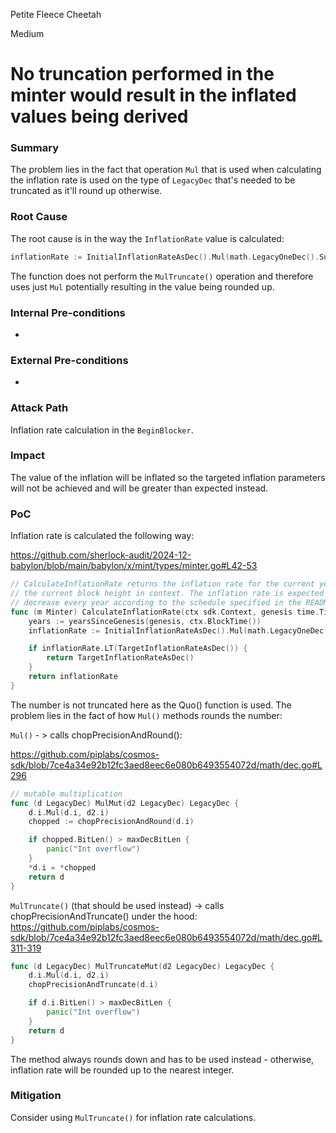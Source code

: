 Petite Fleece Cheetah

Medium

# No truncation performed in the minter would result in the inflated values being derived

### Summary

The problem lies in the fact that operation `Mul` that is used when calculating the inflation rate is used on the type of `LegacyDec` that's needed to be truncated as it'll round up otherwise.

### Root Cause

The root cause is in the way the `InflationRate` value is calculated:

```go
inflationRate := InitialInflationRateAsDec().Mul(math.LegacyOneDec().Sub(DisinflationRateAsDec()).Power(uint64(years)))
```

The function does not perform the `MulTruncate()` operation and therefore uses just `Mul` potentially resulting in the value being rounded up.

### Internal Pre-conditions

-

### External Pre-conditions

-

### Attack Path

Inflation rate calculation in the `BeginBlocker`.

### Impact

The value of the inflation will be inflated so the targeted inflation parameters will not be achieved and will be greater than expected instead.

### PoC


Inflation rate is calculated the following way:

https://github.com/sherlock-audit/2024-12-babylon/blob/main/babylon/x/mint/types/minter.go#L42-53
```go
// CalculateInflationRate returns the inflation rate for the current year depending on
// the current block height in context. The inflation rate is expected to
// decrease every year according to the schedule specified in the README.
func (m Minter) CalculateInflationRate(ctx sdk.Context, genesis time.Time) math.LegacyDec {
	years := yearsSinceGenesis(genesis, ctx.BlockTime())
	inflationRate := InitialInflationRateAsDec().Mul(math.LegacyOneDec().Sub(DisinflationRateAsDec()).Power(uint64(years)))

	if inflationRate.LT(TargetInflationRateAsDec()) {
		return TargetInflationRateAsDec()
	}
	return inflationRate
}
```


The number is not truncated here as the Quo() function is used. The problem lies in the fact of how `Mul()` methods rounds the number:

`Mul()` - > calls chopPrecisionAndRound(): 

https://github.com/piplabs/cosmos-sdk/blob/7ce4a34e92b12fc3aed8eec6e080b6493554072d/math/dec.go#L296
```go
// mutable multiplication
func (d LegacyDec) MulMut(d2 LegacyDec) LegacyDec {
	d.i.Mul(d.i, d2.i)
	chopped := chopPrecisionAndRound(d.i)

	if chopped.BitLen() > maxDecBitLen {
		panic("Int overflow")
	}
	*d.i = *chopped
	return d
}
```

`MulTruncate()` (that should be used instead) -> calls chopPrecisionAndTruncate() under the hood: 
https://github.com/piplabs/cosmos-sdk/blob/7ce4a34e92b12fc3aed8eec6e080b6493554072d/math/dec.go#L311-319
```go
func (d LegacyDec) MulTruncateMut(d2 LegacyDec) LegacyDec {
	d.i.Mul(d.i, d2.i)
	chopPrecisionAndTruncate(d.i)

	if d.i.BitLen() > maxDecBitLen {
		panic("Int overflow")
	}
	return d
}
```

The method always rounds down and has to be used instead - otherwise, inflation rate will be rounded up to the nearest integer.

### Mitigation

Consider using `MulTruncate()` for inflation rate calculations.